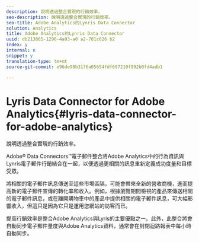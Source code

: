 ```yaml
---
description: 說明透過整合實現的行銷效率。
seo-description: 說明透過整合實現的行銷效率。
seo-title: Adobe Analytics的Lynris Data Connector
solution: Analytics
title: Adobe Analytics的Lynris Data Connector
uuid: db213865-1296-4a93-a0 a2-781c026 b2
index: y
internal: n
snippet: y
translation-type: tm+mt
source-git-commit: e96de98b3176a05654fdf697210f992b0fd4adb1

---
```



# Lyris Data Connector for Adobe Analytics{#lyris-data-connector-for-adobe-analytics}

說明透過整合實現的行銷效率。

Adobe® Data Connectors™電子郵件整合將Adobe Analytics中的行為資訊與Lynris電子郵件行銷結合在一起，以便透過更相關的訊息重新定義成功度量和目標受眾。

將相關的電子郵件訊息傳送至這些市場區隔，可能會帶來全新的營收商機，進而提高新的電子郵件宣傳的轉化率和收入。例如，根據瀏覽期間檢視的產品來傳送相關的電子郵件訊息，或在離開購物車中的產品中提供相關的電子郵件訊息，可大幅影響收入，但這只是因為它只是運用您網站的訪客而已。

提高行銷效率是整合Adobe Analytics與Lyris的主要優點之一。此外，此整合將會自動同步電子郵件量度與Adobe Analytics資料，通常會在封閉迴路報表中每小時自動同步。

